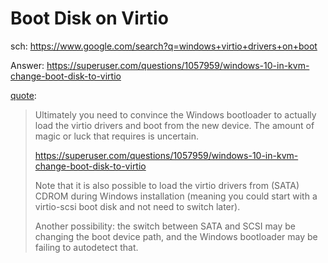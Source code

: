 # Boot Disk on Virtio
sch: https://www.google.com/search?q=windows+virtio+drivers+on+boot

Answer: https://superuser.com/questions/1057959/windows-10-in-kvm-change-boot-disk-to-virtio


[quote](https://www.reddit.com/r/VFIO/comments/13x9ibs/comment/jmg81ck/):
>Ultimately you need to convince the Windows bootloader to actually load the virtio drivers and boot from the new device. The amount of magic or luck that requires is uncertain.
>
>https://superuser.com/questions/1057959/windows-10-in-kvm-change-boot-disk-to-virtio
>
>Note that it is also possible to load the virtio drivers from (SATA) CDROM during Windows installation (meaning you could start with a virtio-scsi boot disk and not need to switch later).
>
>Another possibility: the switch between SATA and SCSI may be changing the boot device path, and the Windows bootloader may be failing to autodetect that.
